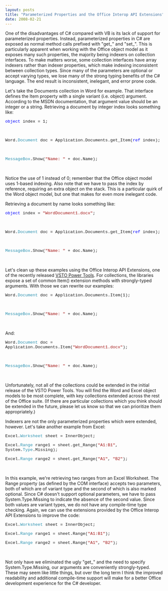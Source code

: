 ```yaml
---
layout: posts
title: "Parameterized Properties and the Office Interop API Extensions"
date: 2008-02-21
---
```

<p>One of the disadvantages of C# compared with VB is its lack of support for parameterized properties.  Instead, parameterized properties in C# are exposed as normal method calls prefixed with "get_" and "set_".  This is particularly apparent when working with the Office object model as it exposes many such properties, the majority being indexers on collection interfaces.  To make matters worse, some collection interfaces have array indexers rather than indexer properties, which make indexing inconsistent between collection types.  Since many of the parameters are optional or accept varying types, we lose many of the strong typing benefits of the C# language.  The end result is inconsistent, inelegant, and error prone code.
</p><p>Let's take the Documents collection in Word for example.  That interface defines the Item property with a single variant (i.e. object) argument.  According to the MSDN documentation, that argument value should be an integer or a string.  Retrieving a document by integer index looks something like:
</p><p><span style="font-family:Courier New; font-size:10pt">
			<span style="color:blue">object</span> index = 1;
</span></p><p>
 </p><p><span style="font-family:Courier New; font-size:10pt">            Word.<span style="color:#2b91af">Document</span> doc = Application.Documents.get_Item(<span style="color:blue">ref</span> index);
</span></p><p>
 </p><p><span style="font-family:Courier New; font-size:10pt">
			<span style="color:#2b91af">MessageBox</span>.Show(<span style="color:#a31515">"Name: "</span> + doc.Name);
</span></p><p>
 </p><p>Notice the use of 1 instead of 0; remember that the Office object model uses 1-based indexing.  Also note that we have to pass the index by reference, requiring an extra object on the stack.  This is a particular quirk of the Word object model, but one that makes for even more inelegant code.
</p><p>Retrieving a document by name looks something like:
</p><p><span style="font-family:Courier New; font-size:10pt">
			<span style="color:blue">object</span> index = <span style="color:#a31515">"WordDocument1.docx"</span>;
</span></p><p>
 </p><p><span style="font-family:Courier New; font-size:10pt">            Word.<span style="color:#2b91af">Document</span> doc = Application.Documents.get_Item(<span style="color:blue">ref</span> index);
</span></p><p>
 </p><p><span style="font-family:Courier New; font-size:10pt">
			<span style="color:#2b91af">MessageBox</span>.Show(<span style="color:#a31515">"Name: "</span> + doc.Name);
</span></p><p>
 </p><p>Let's clean up these examples using the Office Interop API Extensions, one of the recently released <a href="http://www.microsoft.com/downloads/details.aspx?FamilyId=46B6BF86-E35D-4870-B214-4D7B72B02BF9&amp;displaylang=en">VSTO Power Tools</a>.  For collections, the libraries expose a set of common Item() extension methods with strongly-typed arguments.  With those we can rewrite our examples:
</p><p><span style="font-family:Courier New; font-size:10pt">            Word.<span style="color:#2b91af">Document</span> doc = Application.Documents.Item(1);
</span></p><p>
 </p><p><span style="font-family:Courier New; font-size:10pt">
			<span style="color:#2b91af">MessageBox</span>.Show(<span style="color:#a31515">"Name: "</span> + doc.Name);
</span></p><p>
 </p><p>And:
</p><p><span style="font-family:Courier New; font-size:10pt">            Word.<span style="color:#2b91af">Document</span> doc = Application.Documents.Item(<span style="color:#a31515">"WordDocument1.docx"</span>);
</span></p><p>
 </p><p><span style="font-family:Courier New; font-size:10pt">
			<span style="color:#2b91af">MessageBox</span>.Show(<span style="color:#a31515">"Name: "</span> + doc.Name);
</span></p><p>
 </p><p>Unfortunately, not all of the collections could be extended in the initial release of the VSTO Power Tools.  You will find the Word and Excel object models to be most complete, with key collections extended across the rest of the Office suite.  (If there are particular collections which you think should be extended in the future, please let us know so that we can prioritize them appropriately.)
</p><p>Indexers are not the only parameterized properties which were extended, however.  Let's take another example from Excel:
</p><p><span style="font-family:Courier New; font-size:10pt">            Excel.<span style="color:#2b91af">Worksheet</span> sheet = InnerObject;
</span></p><p><span style="font-family:Courier New; font-size:10pt">            Excel.<span style="color:#2b91af">Range</span> range1 = sheet.get_Range(<span style="color:#a31515">"A1:B1"</span>, System.<span style="color:#2b91af">Type</span>.Missing);
</span></p><p><span style="font-family:Courier New; font-size:10pt">            Excel.<span style="color:#2b91af">Range</span> range2 = sheet.get_Range(<span style="color:#a31515">"A1"</span>, <span style="color:#a31515">"B2"</span>);
</span></p><p>
 </p><p>In this example, we're retrieving two ranges from an Excel Worksheet.  The Range property (as defined by the COM interface) accepts two parameters, both of which are of variant type and the second of which is also marked optional.  Since C# doesn't support optional parameters, we have to pass System.Type.Missing to indicate the absence of the second value.  Since both values are variant types, we do not have any compile-time type checking.  Again, we can use the extensions provided by the Office Interop API Extensions to improve the code:
</p><p><span style="font-family:Courier New; font-size:10pt">            Excel.<span style="color:#2b91af">Worksheet</span> sheet = InnerObject;
</span></p><p><span style="font-family:Courier New; font-size:10pt">            Excel.<span style="color:#2b91af">Range</span> range1 = sheet.Range(<span style="color:#a31515">"A1:B1"</span>);
</span></p><p><span style="font-family:Courier New; font-size:10pt">            Excel.<span style="color:#2b91af">Range</span> range2 = sheet.Range(<span style="color:#a31515">"A1"</span>, <span style="color:#a31515">"B2"</span>);
</span></p><p>
 </p><p>Not only have we eliminated the ugly "get_" and the need to specify System.Type.Missing, our arguments are conveniently strongly-typed.  These may seem like little things, but over the long term I think the improved readability and additional compile-time support will make for a better Office development experience for the C# developer.
</p>